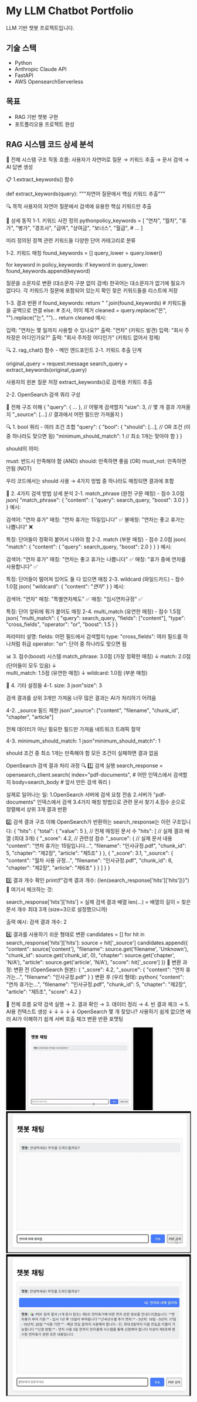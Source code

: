 # My LLM Chatbot Portfolio

LLM 기반 챗봇 프로젝트입니다.

## 기술 스택
- Python
- Anthropic Claude API
- FastAPI
- AWS OpensearchServerless

## 목표
- RAG 기반 챗봇 구현
- 포트폴리오용 프로젝트 완성

## RAG 시스템 코드 상세 분석
🎯 전체 시스템 구조
작동 흐름:
사용자가 자연어로 질문 → 키워드 추출 → 문서 검색 → AI 답변 생성


📋 1.extract_keywords() 함수

def extract_keywords(query):
    """자연어 질문에서 핵심 키워드 추출"""

🔍 목적
사용자의 자연어 질문에서 검색에 유용한 핵심 키워드만 추출

📝 상세 동작
1-1. 키워드 사전 정의
pythonpolicy_keywords = [
    "연차", "월차", "휴가", "병가", "경조사", 
    "급여", "상여금", "보너스", "월급",
    # ... 
]

미리 정의된 정책 관련 키워드들
다양한 단어 카테고리로 분류

1-2. 키워드 매칭
found_keywords = []
query_lower = query.lower()

for keyword in policy_keywords:
    if keyword in query_lower:
        found_keywords.append(keyword)

질문을 소문자로 변환 (대소문자 구분 없이 검색)
한국어는 대소문자가 없기에 필요가 없다다.
각 키워드가 질문에 포함되어 있는지 확인
찾은 키워드들을 리스트에 저장

1-3. 결과 반환
if found_keywords:
    return " ".join(found_keywords)  # 키워드들을 공백으로 연결
else:
    # 조사, 어미 제거
    cleaned = query.replace("은", "").replace("는", "")...
    return cleaned
예시:

입력: "연차는 몇 일까지 사용할 수 있나요?"
출력: "연차" (키워드 발견)
입력: "회사 주차장은 어디인가요?"
출력: "회사 주차장 어디인가" (키워드 없어서 정제)

🔍 2. rag_chat() 함수 - 메인 엔드포인트
2-1. 키워드 추출 단계

original_query = request.message
search_query = extract_keywords(original_query)

사용자의 원본 질문 저장
extract_keywords()로 검색용 키워드 추출

2-2. OpenSearch 검색 쿼리 구성

🎯 전체 구조 이해
{
  "query": { ... },      // 어떻게 검색할지
  "size": 3,            // 몇 개 결과 가져올지
  "_source": [...]      // 결과에서 어떤 필드만 가져올지
}

🔍 1. bool 쿼리 - 여러 조건 조합
"query": {
  "bool": {
    "should": [...],           // OR 조건 (이 중 하나라도 맞으면 됨)
    "minimum_should_match": 1  // 최소 1개는 맞아야 함
  }
}

should의 의미:

must: 반드시 만족해야 함 (AND)
should: 만족하면 좋음 (OR)
must_not: 만족하면 안됨 (NOT)

우리 코드에서는 should 사용 → 4가지 방법 중 하나라도 매칭되면 결과에 포함

🎯 2. 4가지 검색 방법 상세 분석
2-1. match_phrase (완전 구문 매칭) - 점수 3.0점
json{
  "match_phrase": {
    "content": {
      "query": search_query,
      "boost": 3.0
    }
  }
}
예시:

검색어: "연차 휴가"
매칭: "연차 휴가는 15일입니다" ✅
불매칭: "연차는 좋고 휴가는 나쁩니다" ❌

특징: 단어들이 정확히 붙어서 나와야 함
2-2. match (부분 매칭) - 점수 2.0점
json{
  "match": {
    "content": {
      "query": search_query,
      "boost": 2.0
    }
  }
}
예시:

검색어: "연차 휴가"
매칭: "연차는 좋고 휴가는 나쁩니다" ✅
매칭: "휴가 중에 연차를 사용합니다" ✅

특징: 단어들이 떨어져 있어도 둘 다 있으면 매칭
2-3. wildcard (와일드카드) - 점수 1.0점
json{
  "wildcard": {
    "content": "*연차*"
  }
}
예시:

검색어: "연차"
매칭: "특별연차제도" ✅
매칭: "임시연차규정" ✅

특징: 단어 앞뒤에 뭐가 붙어도 매칭
2-4. multi_match (유연한 매칭) - 점수 1.5점
json{
  "multi_match": {
    "query": search_query,
    "fields": ["content"],
    "type": "cross_fields",
    "operator": "or",
    "boost": 1.5
  }
}

파라미터 설명:
fields: 어떤 필드에서 검색할지
type: "cross_fields": 여러 필드를 하나처럼 취급
operator: "or": 단어 중 하나라도 맞으면 됨

📊 3. 점수(boost) 시스템
match_phrase: 3.0점 (가장 정확한 매칭)
    ↓
match: 2.0점 (단어들이 모두 있음)
    ↓  
multi_match: 1.5점 (유연한 매칭)
    ↓
wildcard: 1.0점 (부분 매칭)

🎯 4. 기타 설정들
4-1. size: 3
json"size": 3

검색 결과를 상위 3개만 가져옴
너무 많은 결과는 AI가 처리하기 어려움

4-2. _source 필드 제한
json"_source": ["content", "filename", "chunk_id", "chapter", "article"]

전체 데이터가 아닌 필요한 필드만 가져옴
네트워크 트래픽 절약

4-3. minimum_should_match: 1
json"minimum_should_match": 1

should 조건 중 최소 1개는 만족해야 함
모든 조건이 실패하면 결과 없음


OpenSearch 검색 결과 처리 과정 🔍
1️⃣ 검색 실행
search_response = opensearch_client.search(
    index="pdf-documents",    # 어떤 인덱스에서 검색할지
    body=search_body          # 앞서 만든 검색 쿼리
)

실제로 일어나는 일:
1.OpenSearch 서버에 검색 요청 전송
2.서버가 "pdf-documents" 인덱스에서 검색
3.4가지 매칭 방법으로 관련 문서 찾기
4.점수 순으로 정렬해서 상위 3개 결과 반환

2️⃣ 검색 결과 구조 이해
OpenSearch가 반환하는 search_response는 이런 구조입니다:
{
  "hits": {
    "total": { "value": 5 },  // 전체 매칭된 문서 수
    "hits": [                 // 실제 결과 배열 (최대 3개)
      {
        "_score": 4.2,        // 관련성 점수
        "_source": {          // 실제 문서 내용
          "content": "연차 휴가는 15일입니다...",
          "filename": "인사규정.pdf",
          "chunk_id": 5,
          "chapter": "제2장",
          "article": "제5조"
        }
      },
      {
        "_score": 3.1,
        "_source": {
          "content": "월차 사용 규정...",
          "filename": "인사규정.pdf", 
          "chunk_id": 6,
          "chapter": "제2장",
          "article": "제6조"
        }
      }
    ]
  }
}

3️⃣ 결과 개수 확인
print(f"검색 결과 개수: {len(search_response['hits']['hits'])}")
🎯 여기서 체크하는 것:

search_response['hits']['hits'] = 실제 검색 결과 배열
len(...) = 배열의 길이 = 찾은 문서 개수
최대 3개 (size=3으로 설정했으니까)

출력 예시:
검색 결과 개수: 2


4️⃣ 결과를 사용하기 쉬운 형태로 변환
candidates = []
for hit in search_response['hits']['hits']:
    source = hit['_source']
    candidates.append({
        "content": source['content'],
        "filename": source.get('filename', 'Unknown'),
        "chunk_id": source.get('chunk_id', 0),
        "chapter": source.get('chapter', 'N/A'),
        "article": source.get('article', 'N/A'),
        "score": hit['_score']
    })
🔄 변환 과정:
변환 전 (OpenSearch 원본):
{
  "_score": 4.2,
  "_source": {
    "content": "연차 휴가는...",
    "filename": "인사규정.pdf"
  }
}
변환 후 (우리 형태):
python{
  "content": "연차 휴가는...",
  "filename": "인사규정.pdf", 
  "chunk_id": 5,
  "chapter": "제2장",
  "article": "제5조",
  "score": 4.2
}

🎯 전체 흐름 요약
 검색 실행 → 2. 결과 확인 → 3. 데이터 정리 → 4. 빈 결과 체크 → 5. AI용 컨텍스트 생성
    ↓              ↓              ↓              ↓                ↓
OpenSearch      몇 개 찾았나?    사용하기 쉽게    없으면 에러      AI가 이해하기 쉽게
서버 호출        체크            변환            반환             포맷팅

![Demo](./rag-chatbot/testvideo.gif)
![img](./imgchat1.png)
![img](./imgchat2.png)